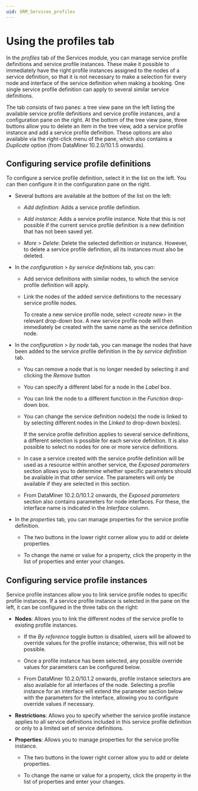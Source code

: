 ```yaml
---
uid: SRM_Services_profiles
---
```


# Using the profiles tab

In the *profiles* tab of the Services module, you can manage service profile definitions and service profile instances. These make it possible to immediately have the right profile instances assigned to the nodes of a service definition, so that it is not necessary to make a selection for every node and interface of the service definition when making a booking. One single service profile definition can apply to several similar service definitions.

The tab consists of two panes: a tree view pane on the left listing the available service profile definitions and service profile instances, and a configuration pane on the right. At the bottom of the tree view pane, three buttons allow you to delete an item in the tree view, add a service profile instance and add a service profile definition. These options are also available via the right-click menu of the pane, which also contains a *Duplicate* option (from DataMiner 10.2.0/10.1.5 onwards).

## Configuring service profile definitions

To configure a service profile definition, select it in the list on the left. You can then configure it in the configuration pane on the right.

- Several buttons are available at the bottom of the list on the left:

  - *Add definition*: Adds a service profile definition.

  - *Add instance*: Adds a service profile instance. Note that this is not possible if the current service profile definition is a new definition that has not been saved yet.

  - *More* > *Delete*: Delete the selected definition or instance. However, to delete a service profile definition, all its instances must also be deleted.

- In the *configuration* > *by service definitions* tab, you can:

  - Add service definitions with similar nodes, to which the service profile definition will apply.

  - Link the nodes of the added service definitions to the necessary service profile nodes.

    To create a new service profile node, select *\<create new>* in the relevant drop-down box. A new service profile node will then immediately be created with the same name as the service definition node.

- In the *configuration* > *by node* tab, you can manage the nodes that have been added to the service profile definition in the *by service definition* tab.

  - You can remove a node that is no longer needed by selecting it and clicking the *Remove* button

  - You can specify a different label for a node in the *Label* box.

  - You can link the node to a different function in the *Function* drop-down box.

  - You can change the service definition node(s) the node is linked to by selecting different nodes in the *Linked to* drop-down box(es).

    If the service profile definition applies to several service definitions, a different selection is possible for each service definition. It is also possible to select no nodes for one or more service definitions.

  - In case a service created with the service profile definition will be used as a resource within another service, the *Exposed parameters* section allows you to determine whether specific parameters should be available in that other service. The parameters will only be available if they are selected in this section.

  - From DataMiner 10.2.0/10.1.2 onwards, the *Exposed parameters* section also contains parameters for node interfaces. For these, the interface name is indicated in the *Interface* column.

- In the *properties* tab, you can manage properties for the service profile definition.

  - The two buttons in the lower right corner allow you to add or delete properties.

  - To change the name or value for a property, click the property in the list of properties and enter your changes.

## Configuring service profile instances

Service profile instances allow you to link service profile nodes to specific profile instances. If a service profile instance is selected in the pane on the left, it can be configured in the three tabs on the right:

- **Nodes**: Allows you to link the different nodes of the service profile to existing profile instances.

  - If the *By reference* toggle button is disabled, users will be allowed to override values for the profile instance; otherwise, this will not be possible.

  - Once a profile instance has been selected, any possible override values for parameters can be configured below.

  - From DataMiner 10.2.0/10.1.2 onwards, profile instance selectors are also available for all interfaces of the node. Selecting a profile instance for an interface will extend the parameter section below with the parameters for the interface, allowing you to configure override values if necessary.

- **Restrictions**: Allows you to specify whether the service profile instance applies to all service definitions included in this service profile definition or only to a limited set of service definitions.

- **Properties**: Allows you to manage properties for the service profile instance.

  - The two buttons in the lower right corner allow you to add or delete properties.

  - To change the name or value for a property, click the property in the list of properties and enter your changes.
